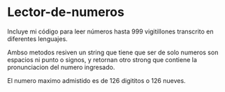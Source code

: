 # Lector-de-numeros
Incluye mi código para leer números hasta 999 vigitillones transcrito en diferentes lenguajes.

Ambso metodos resiven un string que tiene que ser de solo numeros son espacios ni punto o signos, y retornan otro strong que contiene la pronunciacion del numero ingresado.

El numero maximo admistido es de 126 digititos o 126 nueves.

